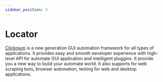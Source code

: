 ```yaml
---
sidebar_position: 3
---
```



# Locator
[Clicknium](https://www.clicknium.com) is a new generation GUI automation framework for all types of applications. It provides easy and smooth eeveloper experience with high-level API for automate GUI application and intelligent pluggins. It provide you a new way to build your automate world. It also supports for web scraping bots, browser automation, testing for web and desktop applications. 